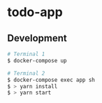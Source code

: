 # todo-app

## Development

```sh
# Terminal 1
$ docker-compose up

# Terminal 2
$ docker-compose exec app sh
$ > yarn install
$ > yarn start
```
